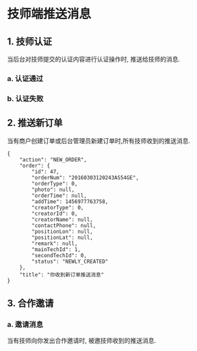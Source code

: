 # 技师端推送消息

## 1. 技师认证
当后台对技师提交的认证内容进行认证操作时, 推送给技师的消息.

### a. 认证通过


### b. 认证失败


## 2. 推送新订单
当有商户创建订单或后台管理员新建订单时,所有技师收到的推送消息.

```
{
    "action": "NEW_ORDER",
    "order": {
        "id": 47,
        "orderNum": "20160303120243AS54GE",
        "orderType": 0,
        "photo": null,
        "orderTime": null,
        "addTime": 1456977763758,
        "creatorType": 0,
        "creatorId": 0,
        "creatorName": null,
        "contactPhone": null,
        "positionLon": null,
        "positionLat": null,
        "remark": null,
        "mainTechId": 1,
        "secondTechId": 0,
        "status": "NEWLY_CREATED"
    },
    "title": "你收到新订单推送消息"
}
```

## 3. 合作邀请

### a. 邀请消息
当有技师向你发出合作邀请时, 被邀技师收到的推送消息.

```

```